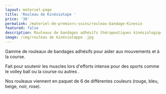 ```yaml
---
layout: materiel-page
title: 'Rouleau de Kinésiotape '
price: '36'
permalink: /materiel-de-premiers-soins/rouleau-bandage-Kinesio
featured: false
description: Rouleaux de bandages adhésifs thérapeutiques kinésiologiques | Lambert RCR
image: /img/rouleau de kinésiotappe .jpg
---
```

Gamme de rouleaux de bandages adhésifs pour aider aux mouvements et à la course. 

Fait pour soutenir les muscles lors d'efforts intense pour des sports comme le volley ball ou la course ou autres .

Nos rouleaux viennent en paquet de 6 de différentes couleurs (rouge, bleu, beige, noir, rose).

